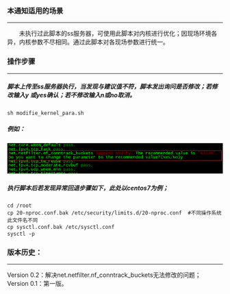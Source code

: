 ### 本通知适用的场景
---
&emsp;&emsp;未执行过此脚本的ss服务器，可使用此脚本对内核进行优化；因现场环境各异，内核参数不尽相同。通过此脚本对各现场参数进行统一。
### 操作步骤
---
##### 脚本上传至ss服务器执行，当发现与建议值不符，脚本发出询问是否修改；若修改输入y 或yes确认；若不修改输入n或no取消。
```
sh modifie_kernel_para.sh
```
##### 例如：
![image](https://raw.githubusercontent.com/bluebell20/notification/master/screenshots/kernel_p.png)
##### 执行脚本后若发现异常回退步骤如下，此处以centos7为例；
```
cd /root
cp 20-nproc.conf.bak /etc/security/limits.d/20-nproc.conf  #不同操作系统此文件名不同
cp sysctl.conf.bak /etc/sysctl.conf
sysctl -p
```
### 版本历史：
---
Version 0.2：解决net.netfilter.nf_conntrack_buckets无法修改的问题；  
Version 0.1：第一版。
